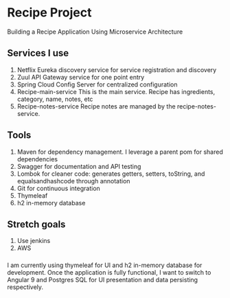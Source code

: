 # Recipe Project

Building a Recipe Application Using Microservice Architecture
## Services I use
1. Netflix Eureka discovery service for service registration and discovery
2. Zuul API Gateway service for one point entry 
3. Spring Cloud Config Server for centralized configuration
4. Recipe-main-service
   This is the main service. Recipe has ingredients, category, name, notes, etc
5. Recipe-notes-service
   Recipe notes are managed by the recipe-notes-service.

## Tools
1. Maven for dependency management. I leverage a parent pom for shared dependencies
2. Swagger for documentation and API testing
3. Lombok for cleaner code: generates getters, setters, toString, and equalsandhashcode through annotation
4. Git for continuous integration
5. Thymeleaf 
6. h2 in-memory database

## Stretch goals
1. Use jenkins
2. AWS

### 
I am currently using thymeleaf for UI and h2 in-memory database for development.
Once the application is fully functional, I want to switch to Angular 9 and Postgres SQL
for UI presentation and data persisting respectively.

